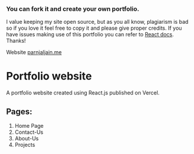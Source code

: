 ### You can fork it and create your own portfolio.

I value keeping my site open source, but as you all know, plagiarism is bad so if you love it feel free to copy it and please give proper credits. If you have issues making use of this portfolio you can refer to [React docs](https://reactjs.org/docs/getting-started.html). Thanks!

Website [parnjaljain.me](https://www.pranjaljain.me)

# Portfolio website

A portfolio website created using React.js published on Vercel.

## Pages:

1. Home Page
2. Contact-Us
3. About-Us
4. Projects
